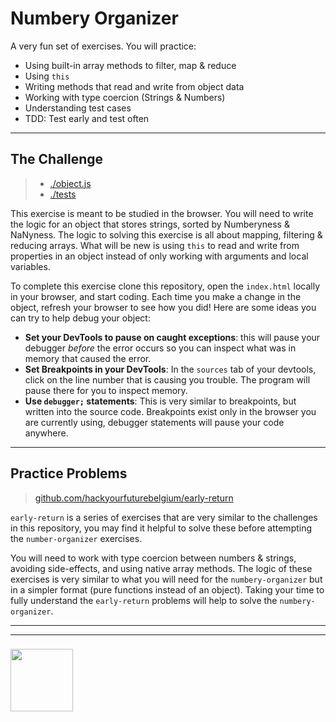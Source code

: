 # Numbery Organizer

A very fun set of exercises.  You will practice:

* Using built-in array methods to filter, map & reduce
* Using `this`
* Writing methods that read and write from object data
* Working with type coercion (Strings & Numbers)
* Understanding test cases
* TDD: Test early and test often

---

## The Challenge

> * [./object.js](./object.js)
> * [./tests](./tests)

This exercise is meant to be studied in the browser. You will need to write the logic for an object that stores strings, sorted by Numberyness & NaNyness.  The logic to solving this exercise is all about mapping, filtering & reducing arrays. What will be new is using `this` to read and write from properties in an object instead of only working with arguments and local variables.

To complete this exercise clone this repository, open the `index.html` locally in your browser, and start coding.  Each time you make a change in the object, refresh your browser to see how you did!  Here are some ideas you can try to help debug your object:

* __Set your DevTools to pause on caught exceptions__: this will pause your debugger _before_ the error occurs so you can inspect what was in memory that caused the error.
* __Set Breakpoints in your DevTools__: In the `sources` tab of your devtools, click on the line number that is causing you trouble.  The program will pause there for you to inspect memory.
* __Use `debugger;` statements__: This is very similar to breakpoints, but written into the source code.  Breakpoints exist only in the browser you are currently using, debugger statements will pause your code anywhere.

---

## Practice Problems

> [github.com/hackyourfuturebelgium/early-return](https://github.com/hackyourfuturebelgium/early-return)

`early-return` is a series of exercises that are very similar to the challenges in this repository, you may find it helpful to solve these before attempting the `number-organizer` exercises.

You will need to work with type coercion between numbers & strings, avoiding side-effects, and using native array methods.  The logic of these exercises is very similar to what you will need for the `numbery-organizer` but in a simpler format (pure functions instead of an object).  Taking your time to fully understand the `early-return` problems will help to solve the `numbery-organizer`.

___
___
### <a href="https://hackyourfuture.be" target="_blank"><img src="https://user-images.githubusercontent.com/18554853/63941625-4c7c3d00-ca6c-11e9-9a76-8d5e3632fe70.jpg" width="100" height="100"></a>

